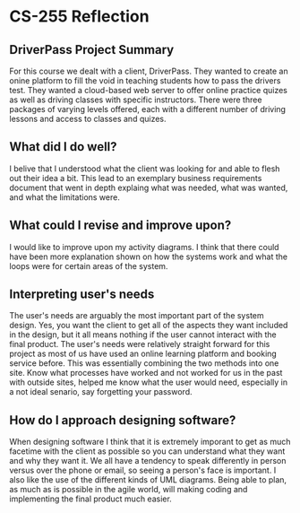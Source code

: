 # CS-255 Reflection


## DriverPass Project Summary
For this course we dealt with a client, DriverPass. They wanted to create an onine platform to fill the void in teaching students how to pass the drivers test. They wanted a cloud-based web server to offer online practice quizes as well as driving classes with specific instructors. There were three packages of varying levels offered, each with a different number of driving lessons and access to classes and quizes.

## What did I do well?
I belive that I understood what the client was looking for and able to flesh out their idea a bit. This lead to an exemplary business requirements document that went in depth explaing what was needed, what was wanted, and what the limitations were. 

## What could I revise and improve upon?
I would like to improve upon my activity diagrams. I think that there could have been more explanation shown on how the systems work and what the loops were for certain areas of the system. 

## Interpreting user's needs
The user's needs are arguably the most important part of the system design. Yes, you want the client to get all of the aspects they want included in the design, but it all means nothing if the user cannot interact with the final product. The user's needs were relatively straight forward for this project as most of us have used an online learning platform and booking service before. This was essentially combining the two methods into one site. Know what processes have worked and not worked for us in the past with outside sites, helped me know what the user would need, especially in a not ideal senario, say forgetting your password. 

## How do I approach designing software?
When designing software I think that it is extremely imporant to get as much facetime with the client as possible so you can understand what they want and why they want it. We all have a tendency to speak differently in person versus over the phone or email, so seeing a person's face is important. I also like the use of the different kinds of UML diagrams. Being able to plan, as much as is possible in the agile world, will making coding and implementing the final product much easier. 

